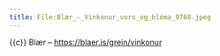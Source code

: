 ```yaml
---
title: File:Blær_–_Vinkonur_vors_og_blóma_9768.jpeg
---
```


{{c}} Blær – https://blaer.is/grein/vinkonur